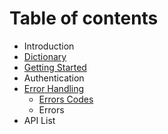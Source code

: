 # Table of contents

* Introduction
* [Dictionary](dictionary.md)
* [Getting Started](getting-started.md)
* Authentication
* [Error Handling](error-handling/README.md)
  * [Errors Codes](error-handling/errors-codes.md)
  * Errors
* API List

